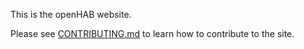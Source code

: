 This is the openHAB website.

Please see [CONTRIBUTING.md](CONTRIBUTING.md) to learn how to contribute to the site.
